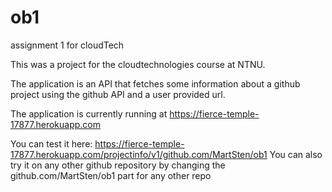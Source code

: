 # ob1
assignment 1 for cloudTech

This was a project for the cloudtechnologies course at NTNU.

The application is an API that fetches some information about a github project using the github API and a user provided url.


The application is currently running at https://fierce-temple-17877.herokuapp.com

You can test it here: https://fierce-temple-17877.herokuapp.com/projectinfo/v1/github.com/MartSten/ob1
You can also try it on any other github repository by changing the github.com/MartSten/ob1 part for any other repo

